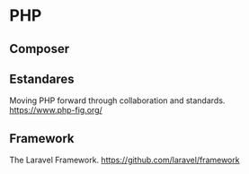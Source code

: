 # PHP

## Composer



## Estandares

Moving PHP forward through collaboration and standards.
https://www.php-fig.org/

## Framework

The Laravel Framework. 
https://github.com/laravel/framework
